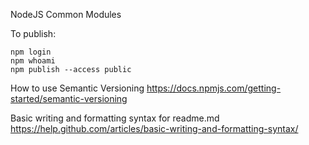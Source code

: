 NodeJS Common Modules

To publish:

```
npm login
npm whoami
npm publish --access public
```

How to use Semantic Versioning
https://docs.npmjs.com/getting-started/semantic-versioning

Basic writing and formatting syntax for readme.md
https://help.github.com/articles/basic-writing-and-formatting-syntax/